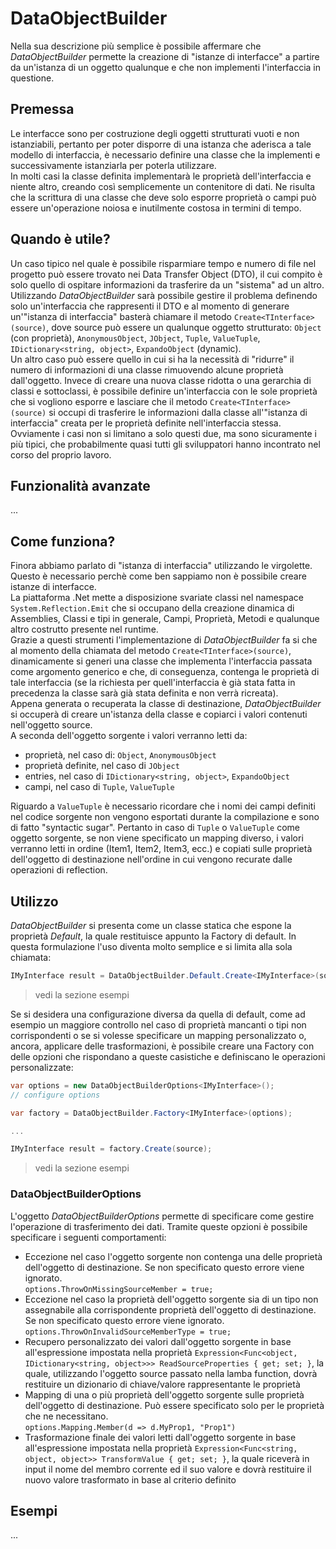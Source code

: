
# DataObjectBuilder

Nella sua descrizione più semplice è possibile affermare che *DataObjectBuilder* permette la creazione di "istanze di interfacce" a partire da un'istanza di un oggetto qualunque e che non implementi l'interfaccia in questione.

## Premessa

Le interfacce sono per costruzione degli oggetti strutturati vuoti e non istanziabili, pertanto per poter disporre di una istanza che aderisca a tale modello di interfaccia, è necessario definire una classe che la implementi e successivamente istanziarla per poterla utilizzare.  
In molti casi la classe definita implementarà le proprietà dell'interfaccia e niente altro, creando così semplicemente un contenitore di dati. Ne risulta che la scrittura di una classe che deve solo esporre proprietà o campi può essere un'operazione noiosa e inutilmente costosa in termini di tempo.  

## Quando è utile?
Un caso tipico nel quale è possibile risparmiare tempo e numero di file nel progetto può essere trovato nei Data Transfer Object (DTO), il cui compito è solo quello di ospitare informazioni da trasferire da un "sistema" ad un altro. Utilizzando *DataObjectBuilder* sarà possibile gestire il problema definendo solo un'interfaccia che rappresenti il DTO e al momento di generare un'"istanza di interfaccia" basterà chiamare il metodo ```Create<TInterface>(source)```, dove source può essere un qualunque oggetto strutturato: ```Object``` (con proprietà),  ```AnonymousObject```, ```JObject```, ```Tuple```, ```ValueTuple```, ```IDictionary<string, object>```, ```ExpandoObject``` (dynamic).  
Un altro caso può essere quello in cui si ha la necessità di "ridurre" il numero di informazioni di una classe rimuovendo alcune proprietà dall'oggetto. Invece di creare una nuova classe ridotta o una gerarchia di classi e sottoclassi, è possibile definire un'interfaccia con le sole proprietà che si vogliono esporre e lasciare che il metodo ```Create<TInterface>(source)``` si occupi di trasferire le informazioni dalla classe all'"istanza di interfaccia" creata per le proprietà definite nell'interfaccia stessa.  
Ovviamente i casi non si limitano a solo questi due, ma sono sicuramente i più tipici, che probabilmente quasi tutti gli sviluppatori hanno incontrato nel corso del proprio lavoro.

## Funzionalità avanzate
...

## Come funziona?
Finora abbiamo parlato di "istanza di interfaccia" utilizzando le virgolette. Questo è necessario perchè come ben sappiamo non è possibile creare istanze di interfacce.  
La piattaforma .Net mette a disposizione svariate classi nel namespace ```System.Reflection.Emit``` che si occupano della creazione dinamica di Assemblies, Classi e tipi in generale, Campi, Proprietà, Metodi e qualunque altro costrutto presente nel runtime.  
Grazie a questi strumenti l'implementazione di *DataObjectBuilder* fa si che al momento della chiamata del metodo ```Create<TInterface>(source)```, dinamicamente si generi una classe che implementa l'interfaccia passata come argomento generico e che, di conseguenza, contenga le proprietà di tale interfaccia (se la richiesta per quell'interfaccia è già stata fatta in precedenza la classe sarà già stata definita e non verrà ricreata).  
Appena generata o recuperata la classe di destinazione, *DataObjectBuilder* si occuperà di creare un'istanza della classe e copiarci i valori contenuti nell'oggetto source.  
A seconda dell'oggetto sorgente i valori verranno letti da:
- proprietà, nel caso di: ```Object```, ```AnonymousObject```
- proprietà definite, nel caso di ```JObject```
- entries, nel caso di ```IDictionary<string, object>```, ```ExpandoObject```
- campi, nel caso di ```Tuple```, ```ValueTuple```

Riguardo a ```ValueTuple``` è necessario ricordare che i nomi dei campi definiti nel codice sorgente non vengono esportati durante la compilazione e sono di fatto "syntactic sugar". Pertanto in caso di ```Tuple``` o ```ValueTuple``` come oggetto sorgente, se non viene specificato un mapping diverso, i valori verranno letti in ordine (Item1, Item2, Item3, ecc.) e copiati sulle proprietà dell'oggetto di destinazione nell'ordine in cui vengono recurate dalle operazioni di reflection.

## Utilizzo

*DataObjectBuilder* si presenta come un classe statica che espone la proprietà *Default*, la quale restituisce appunto la Factory di default.
In questa formulazione l'uso diventa molto semplice e si limita alla sola chiamata:
```csharp
IMyInterface result = DataObjectBuilder.Default.Create<IMyInterface>(source);
```
> vedi la sezione esempi

Se si desidera una configurazione diversa da quella di default, come ad esempio un maggiore controllo nel caso di proprietà mancanti o tipi non corrispondenti o se si volesse specificare un mapping personalizzato o, ancora, applicare delle trasformazioni, è possibile creare una Factory con delle opzioni che rispondano a queste casistiche e definiscano le operazioni personalizzate:
```csharp
var options = new DataObjectBuilderOptions<IMyInterface>();
// configure options

var factory = DataObjectBuilder.Factory<IMyInterface>(options);

...

IMyInterface result = factory.Create(source);
```
> vedi la sezione esempi

### DataObjectBuilderOptions

L'oggetto *DataObjectBuilderOptions* permette di specificare come gestire l'operazione di trasferimento dei dati. Tramite queste opzioni è possibile specificare i seguenti comportamenti:
- Eccezione nel caso l'oggetto sorgente non contenga una delle proprietà dell'oggetto di destinazione. Se non specificato questo errore viene ignorato.  
```options.ThrowOnMissingSourceMember = true;```
- Eccezione nel caso la proprietà dell'oggetto sorgente sia di un tipo non assegnabile alla corrispondente proprietà dell'oggetto di destinazione. Se non specificato questo errore viene ignorato.  
```options.ThrowOnInvalidSourceMemberType = true;```
- Recupero personalizzato dei valori dall'oggetto sorgente in base all'espressione impostata nella proprietà ```Expression<Func<object, IDictionary<string, object>>> ReadSourceProperties { get; set; }```, la quale, utilizzando l'oggetto source passato nella lamba function, dovrà restituire un dizionario di chiave/valore rappresentante le proprietà
- Mapping di una o più proprietà dell'oggetto sorgente sulle proprietà dell'oggetto di destinazione. Può essere specificato solo per le proprietà che ne necessitano.  
```options.Mapping.Member(d => d.MyProp1, "Prop1")```
- Trasformazione finale dei valori letti dall'oggetto sorgente in base all'espressione impostata nella proprietà ```Expression<Func<string, object, object>> TransformValue { get; set; }```, la quale riceverà in input il nome del membro corrente ed il suo valore e dovrà restituire il nuovo valore trasformato in base al criterio definito

## Esempi
...